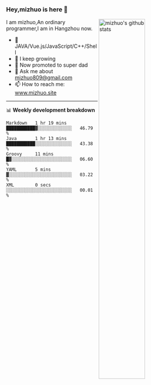 ### Hey,mizhuo is here 👋

<img align="right" alt="mizhuo's github stats" width="50%" src="https://github-readme-stats.vercel.app/api?username=mizhuo&theme=tokyonight&show_icons=true">

I am mizhuo,An ordinary programmer,I am in Hangzhou now.

- 🔭 JAVA/Vue.js/JavaScript/C++/Shell
- 🌱 I keep growing
- 🤔 Now promoted to super dad
- 💬 Ask me about mizhuo809@gmail.com
- 📫 How to reach me: www.mizhuo.site

---
📊 **Weekly development breakdown**

<!--START_SECTION:waka-->

```text
Markdown   1 hr 19 mins    ███████████▓░░░░░░░░░░░░░   46.79 %
Java       1 hr 13 mins    ███████████░░░░░░░░░░░░░░   43.38 %
Groovy     11 mins         █▓░░░░░░░░░░░░░░░░░░░░░░░   06.60 %
YAML       5 mins          ▓░░░░░░░░░░░░░░░░░░░░░░░░   03.22 %
XML        0 secs          ░░░░░░░░░░░░░░░░░░░░░░░░░   00.01 %
```

<!--END_SECTION:waka-->
